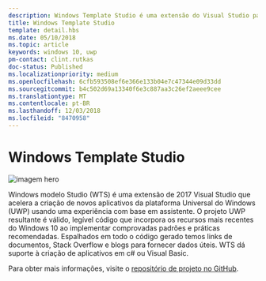 ```yaml
---
description: Windows Template Studio é uma extensão do Visual Studio para criar rapidamente aplicativos UWP.
title: Windows Template Studio
template: detail.hbs
ms.date: 05/10/2018
ms.topic: article
keywords: windows 10, uwp
pm-contact: clint.rutkas
doc-status: Published
ms.localizationpriority: medium
ms.openlocfilehash: 6cfb593508ef6e366e133b04e7c47344e09d33dd
ms.sourcegitcommit: b4c502d69a13340f6e3c887aa3c26ef2aeee9cee
ms.translationtype: MT
ms.contentlocale: pt-BR
ms.lasthandoff: 12/03/2018
ms.locfileid: "8470958"
---
```

# <a name="windows-template-studio"></a>Windows Template Studio

![imagem hero](images/wts1.png)

Windows modelo Studio (WTS) é uma extensão de 2017 Visual Studio que acelera a criação de novos aplicativos da plataforma Universal do Windows (UWP) usando uma experiência com base em assistente. O projeto UWP resultante é válido, legível código que incorpora os recursos mais recentes do Windows 10 ao implementar comprovadas padrões e práticas recomendadas. Espalhados em todo o código gerado temos links de documentos, Stack Overflow e blogs para fornecer dados úteis. WTS dá suporte à criação de aplicativos em c# ou Visual Basic.

Para obter mais informações, visite o [repositório de projeto no GitHub](https://github.com/microsoft/windowsTemplateStudio).

